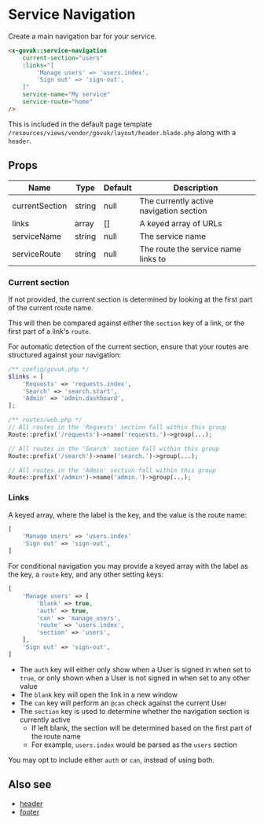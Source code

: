 # Service Navigation

Create a main navigation bar for your service.

```html
<x-govuk::service-navigation
    current-section="users"
    :links="[
        'Manage users' => 'users.index',
        'Sign out' => 'sign-out',
    ]"
    service-name="My service"
    service-route="home"
/>
```

This is included in the default page template `/resources/views/vendor/govuk/layout/header.blade.php` along with a `header`.

## Props

| Name           | Type   | Default | Description                             |
|----------------|--------|---------|-----------------------------------------|
| currentSection | string | null    | The currently active navigation section |
| links          | array  | []      | A keyed array of URLs                   |
| serviceName    | string | null    | The service name                        |
| serviceRoute   | string | null    | The route the service name links to     |

### Current section

If not provided, the current section is determined by looking at the first part of the current route name.

This will then be compared against either the `section` key of a link, or the first part of a link's `route`.

For automatic detection of the current section, ensure that your routes are structured against your navigation:

```php
/** config/govuk.php */
$links = [
    'Requests' => 'requests.index',
    'Search' => 'search.start',
    'Admin' => 'admin.dashboard',
];

/** routes/web.php */
// All routes in the 'Requests' section fall within this group
Route::prefix('/requests')->name('requests.')->group(...);

// All routes in the 'Search' section fall within this group
Route::prefix('/search')->name('search.')->group(...);

// All routes in the 'Admin' section fall within this group
Route::prefix('/admin')->name('admin.')->group(...);
```

### Links

A keyed array, where the label is the key, and the value is the route name:

```php
[
    'Manage users' => 'users.index'
    'Sign out' => 'sign-out',
]
```

For conditional navigation you may provide a keyed array with the label as the key, a `route` key, and any other setting keys:

```php
[
    'Manage users' => [
        'blank' => true,
        'auth' => true,
        'can' => 'manage_users',
        'route' => 'users.index',
        'section' => 'users',
    ],
    'Sign out' => 'sign-out',
]
```

* The `auth` key will either only show when a User is signed in when set to `true`, or only shown when a User is not signed in when set to any other value
* The `blank` key will open the link in a new window
* The `can` key will perform an `@can` check against the current User
* The `section` key is used to determine whether the navigation section is currently active
   * If left blank, the section will be determined based on the first part of the route name
   * For example, `users.index` would be parsed as the `users` section

You may opt to include either `auth` or `can`, instead of using both.

## Also see

* [header](header.md)
* [footer](footer.md)
